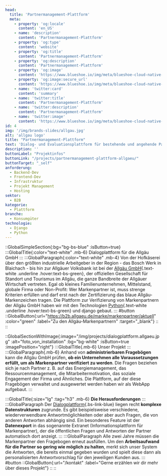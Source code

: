 ```yaml
---
head:
  title: 'Partnermanagement-Plattform'
  meta:
    - property: 'og:locale'
      content: 'en_US'
    - name: 'description'
      content: 'Partnermanagement-Plattform'
    - property: 'og:type'
      content: 'website'
    - property: 'og:title'
      content: 'Partnermanagement-Plattform'
    - property: 'og:description'
      content: 'Partnermanagement-Plattform'
    - property: 'og:image'
      content: 'https://www.blueshoe.io/img/meta/blueshoe-cloud-native-devlopment.png'
    - property: 'og:image:secure_url'
      content: 'https://www.blueshoe.io/img/meta/blueshoe-cloud-native-devlopment.png'
    - name: 'twitter:card'
      content: 'summary'
    - name: 'twitter:title'
      content: 'Partnermanagement-Plattform'
    - name: 'twitter:description'
      content: 'Partnermanagement-Plattform'
    - name: 'twitter:image'
      content: 'https://www.blueshoe.io/img/meta/blueshoe-cloud-native-devlopment.png'
id: 4
img: '/img/brands-slides/allgau.jpg'
alt: 'allgau logo'
title: "Partnermanagement-Plattform"
text: 'Dialog- und Evaluationsplattform für bestehende und angehende Partner der Marke Allgäu. Einbindung administrierbarer Fragebögen.'
description: ''
buttonLabel: "Projektinfos"
buttonLink: "/projects/partnermanagement-plattform-allgaeu/"
buttonTarget: "_self"
anforderung: 
  - Backend-Dev
  - Frontend-Dev
  - Infrastruktur
  - Projekt Management
  - Hosting
sektor: 
  - B2B
kategorie: 
  - Plattform
branche: 
  - Konsumgüter
technologie: 
  - Django
  - Python
---
```


::GlobalSimpleSection{:bg="bg-bs-blue" :isButton=true}
:::GlobalTitle{:color="text-white" .mb-6}
Dialogplattform für die Allgäu GmbH
:::
:::GlobalParagraph{:color="text-white" .mb-4}
Von der Hofkäserei über den größten industrielle Arbeitgeber in der Region - das Bosch Werk in Blaichach - bis hin zur Allgäuer Volksbank ist bei der [Allgäu GmbH](https://www.allgaeu.de/){.text-white .underline .hover:text-bs-green}, der offiziellen Gesellschaft für Standort und Tourismus im Allgäu, die ganze Bandbreite der Allgäuer Wirtschaft vertreten. Egal ob kleines Familienunternehmen, Mittelstand, globale Firma oder Non-Profit: Wer Markenpartner ist, muss strenge Kriterien erfüllen und darf erst nach der Zertifizierung das blaue Allgäu-Markenzeichen tragen. Die Plattform zur Verifizierung von Markenpartnern der Allgäu GmbH haben wir mit den Technologien [Python](/leistungen/python-django-agentur/){.text-white .underline .hover:text-bs-green} und django gebaut.
:::
#button
::GlobalButton{:url="https://b2b.allgaeu.de/marke/markenpartner/aktuell" :color="green" :label="Zu den Allgäu-Markenpartnern"  :target="_blank"}
::
::

::GlobalSectionWithImage{:image="/img/projects/dialogplattform.allgaeu.jpg" :alt="foto_von_installation" :bg="bg-white" :isButton=true :imagePosition="right"}
:::GlobalTitle{.mb-6}
Unser Projekt
:::
:::GlobalParagraph{.mb-6}
Anhand von **administrierbaren Fragebögen** kann die Allgäu GmbH prüfen, **ob ein Unternehmen alle Voraussetzungen erfüllt, um als Markenpartner verifiziert zu werden**. Die Fragen beziehen sich je nach Partner z. B. auf das Energiemanagement, das Ressourcenmanagement, die Mitarbeitermotivation, das soziale Engagement der Firma und Ähnliches. Die Plattform, auf der diese Fragebögen verwaltet und ausgewertet werden haben wir als WebApp aufgebaut.
:::

:::GlobalTitle{:size="lg" :tag="h3" .mb-6}
**Die Herausforderungen**
:::
:::GlobalParagraph
Der [Dialogplattform](https://dialogplattform.allgaeu.de/anmelden/?next=/){.bs-link-blue} liegen recht **komplexe Datenstrukturen** zugrunde. Es gibt beispielsweise verschiedene, wiederverwendbare Antwortmöglichkeiten oder aber auch Fragen, die von anderen Antworten abhängig sind. Ein besonderes Feature ist der **Datenexport** in das sogenannte Extranet (Informationsplattform für Markenpartner), der die öffentlichen Fragen und Antworten der Partner automatisch dort anzeigt.
:::
:::GlobalParagraph
Alle zwei Jahre müssen die Markenpartner den Fragebogen erneut ausfüllen. Um den **Arbeitsaufwand für die Partner so gering wie möglich zu halten**, merkt sich unser System die Antworten, die bereits einmal gegeben wurden und spielt diese dann als personalisierten Antwortvorschlag für den jeweiligen Kunden aus.
:::
#button
::GlobalButton{:url="/kontakt" :label="Gerne erzählen wir dir mehr über dieses Projekt"}
::
::

